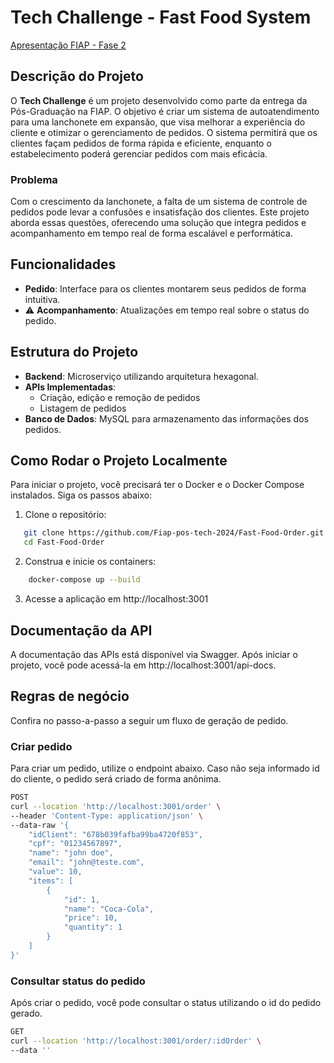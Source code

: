 # Tech Challenge - Fast Food System

[Apresentação FIAP - Fase 2](https://youtu.be/vD4L3E_Gviw)

## Descrição do Projeto

O **Tech Challenge** é um projeto desenvolvido como parte da entrega da Pós-Graduação na FIAP. O objetivo é criar um sistema de autoatendimento para uma lanchonete em expansão, que visa melhorar a experiência do cliente e otimizar o gerenciamento de pedidos. O sistema permitirá que os clientes façam pedidos de forma rápida e eficiente, enquanto o estabelecimento poderá gerenciar pedidos com mais eficácia.

### Problema

Com o crescimento da lanchonete, a falta de um sistema de controle de pedidos pode levar a confusões e insatisfação dos clientes. Este projeto aborda essas questões, oferecendo uma solução que integra pedidos e acompanhamento em tempo real de forma escalável e performática.

## Funcionalidades

- **Pedido**: Interface para os clientes montarem seus pedidos de forma intuitiva.
- ⚠️ **Acompanhamento**: Atualizações em tempo real sobre o status do pedido.

## Estrutura do Projeto

- **Backend**: Microserviço utilizando arquitetura hexagonal.
- **APIs Implementadas**:
    - Criação, edição e remoção de pedidos
    - Listagem de pedidos
- **Banco de Dados**: MySQL para armazenamento das informações dos pedidos.

## Como Rodar o Projeto Localmente

Para iniciar o projeto, você precisará ter o Docker e o Docker Compose instalados. Siga os passos abaixo:

1. Clone o repositório:

```bash
   git clone https://github.com/Fiap-pos-tech-2024/Fast-Food-Order.git
   cd Fast-Food-Order
```

2. Construa e inicie os containers:

```bash
    docker-compose up --build
```

3. Acesse a aplicação em http://localhost:3001

## Documentação da API

A documentação das APIs está disponível via Swagger. Após iniciar o projeto, você pode acessá-la em http://localhost:3001/api-docs.

## Regras de negócio

Confira no passo-a-passo a seguir um fluxo de geração de pedido.

### Criar pedido

Para criar um pedido, utilize o endpoint abaixo. Caso não seja informado id do cliente, o pedido será criado de forma anônima.

```bash
POST
curl --location 'http://localhost:3001/order' \
--header 'Content-Type: application/json' \
--data-raw '{
    "idClient": "678b039fafba99ba4720f853",
    "cpf": "01234567897",
    "name": "john doe",
    "email": "john@teste.com",
    "value": 10,
    "items": [
        {
            "id": 1,
            "name": "Coca-Cola",
            "price": 10,
            "quantity": 1
        }
    ]
}'
```

### Consultar status do pedido

Após criar o pedido, você pode consultar o status utilizando o id do pedido gerado.

```bash
GET
curl --location 'http://localhost:3001/order/:idOrder' \
--data ''
```

